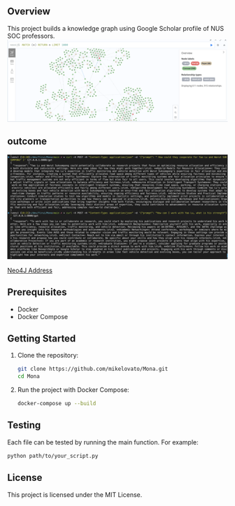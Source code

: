 ## Overview
This project builds a knowledge graph using Google Scholar profile of NUS SOC professors. 
![Overview](data/kg.png)

## outcome
![outcome](data/cp.png)

[Neo4J Address](127.0.0.1:7474)


## Prerequisites
- Docker
- Docker Compose

## Getting Started
1. Clone the repository:
    ```sh
    git clone https://github.com/mikelovato/Mona.git
    cd Mona
    ```

2. Run the project with Docker Compose:
    ```sh
    docker-compose up --build
    ```

## Testing
Each file can be tested by running the main function. For example:
```sh
python path/to/your_script.py
```

## License
This project is licensed under the MIT License.
